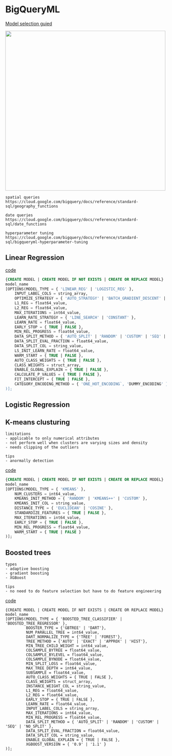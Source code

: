 # BigQueryML

[Model selection guied](https://cloud.google.com/bigquery/docs/bqml-introduction)

<img src="https://github.com/kmu973/BigQueryML/assets/70645899/9dd176b7-0c04-4e5f-a6ff-895582fb7e8c" width="500">

```
spatial queries
https://cloud.google.com/bigquery/docs/reference/standard-sql/geography_functions

date queries
https://cloud.google.com/bigquery/docs/reference/standard-sql/date_functions

hyperparameter tuning
https://cloud.google.com/bigquery/docs/reference/standard-sql/bigqueryml-hyperparameter-tuning
```

## Linear Regression

[code](https://cloud.google.com/bigquery/docs/reference/standard-sql/bigqueryml-syntax-create-glm)

```SQL
{CREATE MODEL | CREATE MODEL IF NOT EXISTS | CREATE OR REPLACE MODEL}
model_name
[OPTIONS(MODEL_TYPE = { 'LINEAR_REG' | 'LOGISTIC_REG' },
    INPUT_LABEL_COLS = string_array,
    OPTIMIZE_STRATEGY = { 'AUTO_STRATEGY' | 'BATCH_GRADIENT_DESCENT' | 'NORMAL_EQUATION' },
    L1_REG = float64_value,
    L2_REG = float64_value,
    MAX_ITERATIONS = int64_value,
    LEARN_RATE_STRATEGY = { 'LINE_SEARCH' | 'CONSTANT' },
    LEARN_RATE = float64_value,
    EARLY_STOP = { TRUE | FALSE },
    MIN_REL_PROGRESS = float64_value,
    DATA_SPLIT_METHOD = { 'AUTO_SPLIT' | 'RANDOM' | 'CUSTOM' | 'SEQ' | 'NO_SPLIT' },
    DATA_SPLIT_EVAL_FRACTION = float64_value,
    DATA_SPLIT_COL = string_value,
    LS_INIT_LEARN_RATE = float64_value,
    WARM_START = { TRUE | FALSE },
    AUTO_CLASS_WEIGHTS = { TRUE | FALSE },
    CLASS_WEIGHTS = struct_array,
    ENABLE_GLOBAL_EXPLAIN = { TRUE | FALSE },
    CALCULATE_P_VALUES = { TRUE | FALSE },
    FIT_INTERCEPT = { TRUE | FALSE },
    CATEGORY_ENCODING_METHOD = { 'ONE_HOT_ENCODING`, 'DUMMY_ENCODING' }
)];
```
## Logistic Regression

## K-means clusturing

```
limitations
- applicable to only numerical attributes
- not perform well when clusters are varying sizes and density
- needs clipping of the outliers

tips
- anormally detection
```
[code](https://cloud.google.com/bigquery/docs/reference/standard-sql/bigqueryml-syntax-create-kmeans)

```SQL
{CREATE MODEL | CREATE MODEL IF NOT EXISTS | CREATE OR REPLACE MODEL}
model_name
[OPTIONS(MODEL_TYPE = { 'KMEANS' },
    NUM_CLUSTERS = int64_value,
    KMEANS_INIT_METHOD = { 'RANDOM' | 'KMEANS++' | 'CUSTOM' },
    KMEANS_INIT_COL = string_value,
    DISTANCE_TYPE = { 'EUCLIDEAN' | 'COSINE' },
    STANDARDIZE_FEATURES = { TRUE | FALSE },
    MAX_ITERATIONS = int64_value,
    EARLY_STOP = { TRUE | FALSE },
    MIN_REL_PROGRESS = float64_value,
    WARM_START = { TRUE | FALSE }
)];
```

## Boosted trees

```
types 
- adaptive boosting
- gradient boosting
- XGBoost

tips
- no need to do feature selection but have to do feature engineering
```

[code](https://cloud.google.com/bigquery/docs/reference/standard-sql/bigqueryml-syntax-create-boosted-tree)
```
{CREATE MODEL | CREATE MODEL IF NOT EXISTS | CREATE OR REPLACE MODEL} model_name
[OPTIONS(MODEL_TYPE = { 'BOOSTED_TREE_CLASSIFIER' | 'BOOSTED_TREE_REGRESSOR' },
         BOOSTER_TYPE = {'GBTREE' | 'DART'},
         NUM_PARALLEL_TREE = int64_value,
         DART_NORMALIZE_TYPE = {'TREE' | 'FOREST'},
         TREE_METHOD = {'AUTO' | 'EXACT' | 'APPROX' | 'HIST'},
         MIN_TREE_CHILD_WEIGHT = int64_value,
         COLSAMPLE_BYTREE = float64_value,
         COLSAMPLE_BYLEVEL = float64_value,
         COLSAMPLE_BYNODE = float64_value,
         MIN_SPLIT_LOSS = float64_value,
         MAX_TREE_DEPTH = int64_value,
         SUBSAMPLE = float64_value,
         AUTO_CLASS_WEIGHTS = { TRUE | FALSE },
         CLASS_WEIGHTS = struct_array,
         INSTANCE_WEIGHT_COL = string_value,
         L1_REG = float64_value,
         L2_REG = float64_value,
         EARLY_STOP = { TRUE | FALSE },
         LEARN_RATE = float64_value,
         INPUT_LABEL_COLS = string_array,
         MAX_ITERATIONS = int64_value,
         MIN_REL_PROGRESS = float64_value,
         DATA_SPLIT_METHOD = { 'AUTO_SPLIT' | 'RANDOM' | 'CUSTOM' | 'SEQ' | 'NO_SPLIT' },
         DATA_SPLIT_EVAL_FRACTION = float64_value,
         DATA_SPLIT_COL = string_value,
         ENABLE_GLOBAL_EXPLAIN = { TRUE | FALSE },
         XGBOOST_VERSION = { '0.9' | '1.1' }
)];
```



